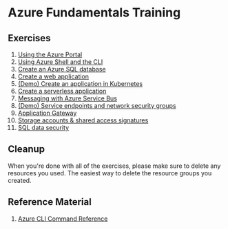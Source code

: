 # Azure Fundamentals Training

## Exercises
1. [Using the Azure Portal](01-azure-portal.md)
2. [Using Azure Shell and the CLI](02-azure-shell.md)
3. [Create an Azure SQL database](03-azure-sql.md)
4. [Create a web application](04-web-apps.md)
5. [(Demo) Create an application in Kubernetes](05-containers-kubernetes-cli.md)
6. [Create a serverless application](06-serverless.md)
7. [Messaging with Azure Service Bus](07-messaging-service-bus.md)
8. [(Demo) Service endpoints and network security groups](08-network-security.md)
9. [Application Gateway](09-app-gateway.md)
10. [Storage accounts & shared access signatures](12-storage-sas.md)
11. [SQL data security](11-sql-data-security.md)
<!--
9. [Create an Application Gateway](09-app-gateway.md)
10. [Managed Service Identities](10-managed-service-identity.md)
-->

## Cleanup
When you're done with all of the exercises, please make sure to delete any resources you used. The easiest way to delete the resource groups you created.


## Reference Material
1. [Azure CLI Command Reference](https://docs.microsoft.com/en-us/cli/azure/reference-index)
